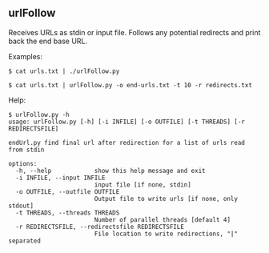 ## urlFollow

Receives URLs as stdin or input file. Follows any potential redirects and print back the end base URL.

Examples:
```
$ cat urls.txt | ./urlFollow.py

$ cat urls.txt | urlFollow.py -o end-urls.txt -t 10 -r redirects.txt
```

Help:
```
$ urlFollow.py -h
usage: urlFollow.py [-h] [-i INFILE] [-o OUTFILE] [-t THREADS] [-r REDIRECTSFILE]

endUrl.py find final url after redirection for a list of urls read from stdin

options:
  -h, --help            show this help message and exit
  -i INFILE, --input INFILE
                        input file [if none, stdin]
  -o OUTFILE, --outfile OUTFILE
                        Output file to write urls [if none, only stdout]
  -t THREADS, --threads THREADS
                        Number of parallel threads [default 4]
  -r REDIRECTSFILE, --redirectsfile REDIRECTSFILE
                        File location to write redirections, "|" separated
```